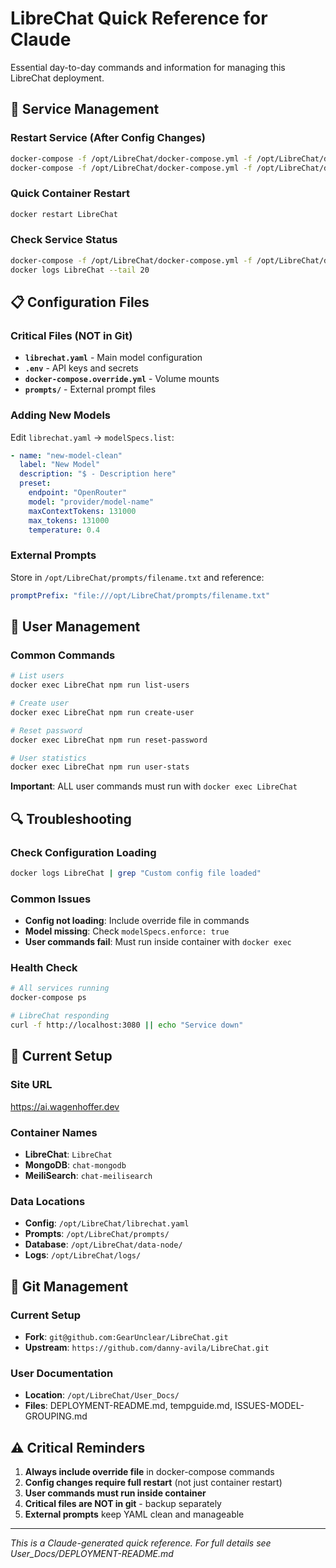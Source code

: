 # LibreChat Quick Reference for Claude

Essential day-to-day commands and information for managing this LibreChat deployment.

## 🚀 Service Management

### Restart Service (After Config Changes)
```bash
docker-compose -f /opt/LibreChat/docker-compose.yml -f /opt/LibreChat/docker-compose.override.yml down
docker-compose -f /opt/LibreChat/docker-compose.yml -f /opt/LibreChat/docker-compose.override.yml up -d
```

### Quick Container Restart
```bash
docker restart LibreChat
```

### Check Service Status
```bash
docker-compose -f /opt/LibreChat/docker-compose.yml -f /opt/LibreChat/docker-compose.override.yml ps
docker logs LibreChat --tail 20
```

## 📋 Configuration Files

### Critical Files (NOT in Git)
- **`librechat.yaml`** - Main model configuration
- **`.env`** - API keys and secrets  
- **`docker-compose.override.yml`** - Volume mounts
- **`prompts/`** - External prompt files

### Adding New Models
Edit `librechat.yaml` → `modelSpecs.list`:
```yaml
- name: "new-model-clean"
  label: "New Model"
  description: "$ - Description here"
  preset:
    endpoint: "OpenRouter"
    model: "provider/model-name"
    maxContextTokens: 131000
    max_tokens: 131000
    temperature: 0.4
```

### External Prompts
Store in `/opt/LibreChat/prompts/filename.txt` and reference:
```yaml
promptPrefix: "file:///opt/LibreChat/prompts/filename.txt"
```

## 👥 User Management

### Common Commands
```bash
# List users
docker exec LibreChat npm run list-users

# Create user
docker exec LibreChat npm run create-user

# Reset password
docker exec LibreChat npm run reset-password

# User statistics
docker exec LibreChat npm run user-stats
```

**Important**: ALL user commands must run with `docker exec LibreChat`

## 🔍 Troubleshooting

### Check Configuration Loading
```bash
docker logs LibreChat | grep "Custom config file loaded"
```

### Common Issues
- **Config not loading**: Include override file in commands
- **Model missing**: Check `modelSpecs.enforce: true` 
- **User commands fail**: Must run inside container with `docker exec`

### Health Check
```bash
# All services running
docker-compose ps

# LibreChat responding  
curl -f http://localhost:3080 || echo "Service down"
```

## 📁 Current Setup

### Site URL
https://ai.wagenhoffer.dev

### Container Names
- **LibreChat**: `LibreChat`
- **MongoDB**: `chat-mongodb` 
- **MeiliSearch**: `chat-meilisearch`

### Data Locations
- **Config**: `/opt/LibreChat/librechat.yaml`
- **Prompts**: `/opt/LibreChat/prompts/`
- **Database**: `/opt/LibreChat/data-node/`
- **Logs**: `/opt/LibreChat/logs/`

## 🔄 Git Management

### Current Setup
- **Fork**: `git@github.com:GearUnclear/LibreChat.git`
- **Upstream**: `https://github.com/danny-avila/LibreChat.git`

### User Documentation
- **Location**: `/opt/LibreChat/User_Docs/`
- **Files**: DEPLOYMENT-README.md, tempguide.md, ISSUES-MODEL-GROUPING.md

## ⚠️ Critical Reminders

1. **Always include override file** in docker-compose commands
2. **Config changes require full restart** (not just container restart)
3. **User commands must run inside container** 
4. **Critical files are NOT in git** - backup separately
5. **External prompts** keep YAML clean and manageable

---
*This is a Claude-generated quick reference. For full details see User_Docs/DEPLOYMENT-README.md*